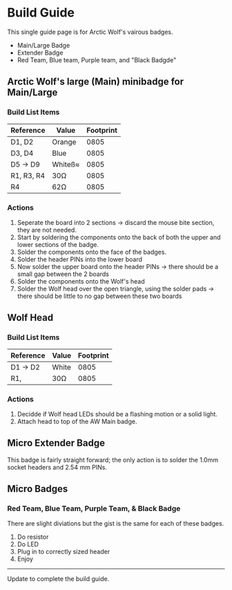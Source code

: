 # Build Guide
This single guide page is for Arctic Wolf's vairous badges.
* Main/Large Badge
* Extender Badge
* Red Team, Blue team, Purple team, and "Black Badgde"

## Arctic Wolf's large (Main) minibadge for Main/Large 

### Build List Items
| Reference | Value | Footprint |
| --- | --- | --- |
| D1, D2 | Orange |0805 |
| D3, D4 | Blue | 0805 |
| D5 -> D9 | Whiteß≈ | 0805 |
| R1, R3, R4 | 30Ω | 0805 |
| R4 | 62Ω | 0805 |

###  Actions
1. Seperate the board into 2 sections -> discard the mouse bite section, they are not needed.
2. Start by soldering the components onto the back of both the upper and lower sections of the badge.
3. Solder the components onto the face of the badges.
4. Solder the header PINs into the lower board
5. Now solder the upper board onto the header PINs -> there should be a small gap between the 2 boards
6. Solder the components onto the Wolf's head
7. Solder the Wolf head over the open triangle, using the solder pads -> there should be little to no gap between these two boards

## Wolf Head
### Build List Items
| Reference | Value | Footprint |
| --- | --- | --- |
| D1 -> D2 | White | 0805 |
| R1, | 30Ω  | 0805 |

 ### Actions
 1. Decidde if Wolf head LEDs should be a flashing motion or a solid light.
 2. Attach head to top of the AW Main badge.
 
## Micro Extender Badge

This badge is fairly straight forward; the only action is to solder the 1.0mm socket headers and 2.54 mm PINs.

## Micro Badges
### Red Team, Blue Team, Purple Team, & Black Badge
There are slight diviations but the gist is the same for each of these badges.

1. Do resistor
2. Do LED
3. Plug in to correctly sized header
4. Enjoy

-----

Update to complete the build guide.
